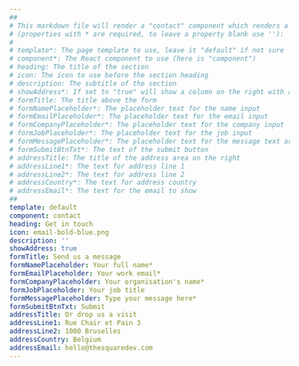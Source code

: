 ```yaml
---
##
# This markdown file will render a "contact" component which renders a contact form. The following properties may be set 
# (properties with * are required, to leave a property blank use ''):
#
# template*: The page template to use, leave it "default" if not sure
# component*: The React component to use (here is "component")
# heading: The title of the section
# icon: The icon to use before the section heading
# description: The subtitle of the section
# showAddress*: If set to "true" will show a column on the right with address and email information
# formTitle: The title above the form
# formNamePlaceholder*: The placeholder text for the name input
# formEmailPlaceholder*: The placeholder text for the email input
# formCompanyPlaceholder*: The placeholder text for the company input
# formJobPlaceholder*: The placeholder text for the job input
# formMessagePlaceholder*: The placeholder text for the message text area
# formSubmitBtnTxt*: The text of the submit button
# addressTitle: The title of the address area on the right
# addressLine1*: The text for address line 1
# addressLine2*: The text for address line 2
# addressCountry*: The text for address country
# addressEmail*: The text for the email to show
##
template: default
component: contact
heading: Get in touch
icon: email-bold-blue.png
description: ''
showAddress: true
formTitle: Send us a message
formNamePlaceholder: Your full name*
formEmailPlaceholder: Your work email*
formCompanyPlaceholder: Your organisation's name*
formJobPlaceholder: Your job title
formMessagePlaceholder: Type your message here*
formSubmitBtnTxt: Submit
addressTitle: Or drop us a visit
addressLine1: Rue Chair et Pain 3
addressLine2: 1000 Bruselles
addressCountry: Belgium
addressEmail: hello@thesquaredev.com
---
```

